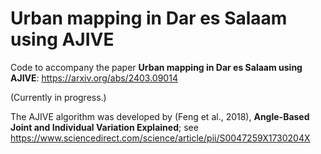 # Urban mapping in Dar es Salaam using AJIVE

Code to accompany the paper **Urban mapping in Dar es Salaam using AJIVE**: https://arxiv.org/abs/2403.09014

(Currently in progress.)

The AJIVE algorithm was developed by (Feng et al., 2018), **Angle-Based Joint and Individual Variation Explained**; see https://www.sciencedirect.com/science/article/pii/S0047259X1730204X
